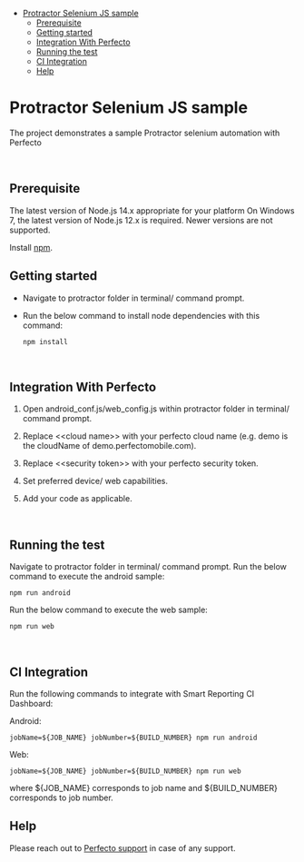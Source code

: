- [Protractor Selenium JS sample](#protractor-selenium-js-sample)
  - [Prerequisite](#prerequisite)
  - [Getting started](#getting-started)
  - [Integration With Perfecto](#integration-with-perfecto)
  - [Running the test](#running-the-test)
  - [CI Integration](#ci-integration)
  - [Help](#help)
  

# Protractor Selenium JS sample
The project demonstrates a sample Protractor selenium automation with Perfecto

</br>

## Prerequisite

The latest version of Node.js 14.x appropriate for your platform
On Windows 7, the latest version of Node.js 12.x is required. Newer versions are not supported.

Install [npm](https://docs.npmjs.com/downloading-and-installing-node-js-and-npm).

## Getting started
- Navigate to protractor folder in terminal/ command prompt. 
- Run the below command to install node dependencies with this command:

      npm install

</br>

## Integration With Perfecto

1. Open android_conf.js/web_config.js within protractor folder in terminal/ command prompt.
   
2. Replace <\<cloud name>> with your perfecto cloud name (e.g. demo is the cloudName of demo.perfectomobile.com).

3. Replace <\<security token>> with your perfecto security token.

4. Set preferred device/ web capabilities.
   
5. Add your code as applicable.

</br>

## Running the test
Navigate to protractor folder in terminal/ command prompt. 
Run the below command to execute the android sample:

    npm run android

Run the below command to execute the web sample:

    npm run web
</br>

## CI Integration

Run the following commands to integrate with Smart Reporting CI Dashboard:

Android:

    jobName=${JOB_NAME} jobNumber=${BUILD_NUMBER} npm run android

Web:

    jobName=${JOB_NAME} jobNumber=${BUILD_NUMBER} npm run web

where \${JOB_NAME} corresponds to job name and \${BUILD_NUMBER} corresponds to job number.

## Help

Please reach out to [Perfecto support](https://support.perfecto.io) in case of any support.